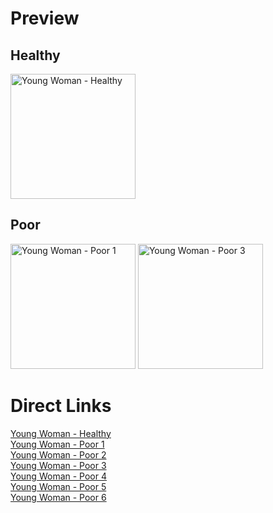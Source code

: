 # Preview

## Healthy

<img src="https://cdn.jsdelivr.net/gh/pjburnhill/heroquest@main/icons/characters/young_woman/young_woman_healthy.png" alt="Young Woman - Healthy" width="200"/>

## Poor

<img src="https://cdn.jsdelivr.net/gh/pjburnhill/heroquest@main/icons/characters/young_woman/young_woman_poor_00001.png" alt="Young Woman - Poor 1" width="200"/>

<img src="https://cdn.jsdelivr.net/gh/pjburnhill/heroquest@main/icons/characters/young_woman/young_woman_poor_00003.png" alt="Young Woman - Poor 3" width="200"/>

# Direct Links

[Young Woman - Healthy](https://cdn.jsdelivr.net/gh/pjburnhill/heroquest@main/icons/characters/young_woman/young_woman_healthy.png)  
[Young Woman - Poor 1](https://cdn.jsdelivr.net/gh/pjburnhill/heroquest@main/icons/characters/young_woman/young_woman_poor_00001.png)  
[Young Woman - Poor 2](https://cdn.jsdelivr.net/gh/pjburnhill/heroquest@main/icons/characters/young_woman/young_woman_poor_00002.png)  
[Young Woman - Poor 3](https://cdn.jsdelivr.net/gh/pjburnhill/heroquest@main/icons/characters/young_woman/young_woman_poor_00003.png)  
[Young Woman - Poor 4](https://cdn.jsdelivr.net/gh/pjburnhill/heroquest@main/icons/characters/young_woman/young_woman_poor_00004.png)  
[Young Woman - Poor 5](https://cdn.jsdelivr.net/gh/pjburnhill/heroquest@main/icons/characters/young_woman/young_woman_poor_00005.png)  
[Young Woman - Poor 6](https://cdn.jsdelivr.net/gh/pjburnhill/heroquest@main/icons/characters/young_woman/young_woman_poor_00006.png)  

